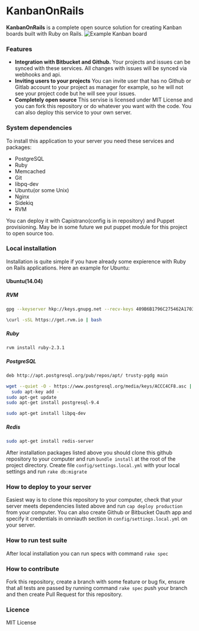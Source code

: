 # KanbanOnRails
**KanbanOnRails** is a complete open source solution for creating Kanban boards built with Ruby on Rails.
![Example Kanban board](https://raw.githubusercontent.com/technoeleganceteam/kanban_on_rails/master/app/assets/images/welcome_image_example.jpg "Example Kanban board")

### Features
- **Integration with Bitbucket and Github.** Your projects and issues can be synced with these services. All changes with issues will be synced via webhooks and api.
- **Inviting users to your projects** You can invite user that has no Github or Gitlab account to your project as manager for example, so he will not see your project code but he will see your issues.
- **Completely open source** This servise is licensed under MIT License and you can fork this repository or do whatever you want with the code. You can also deploy this service to your own server.

### System dependencies
To install this application to your server you need these services and packages:
- PostgreSQL
- Ruby
- Memcached
- Git
- libpq-dev
- Ubuntu(or some Unix)
- Nginx
- Sidekiq
- RVM

You can deploy it with Capistrano(config is in repository) and Puppet provisioning. May be in some future we put puppet module for this project to open source too.

### Local installation
Installation is quite simple if you have already some expierence with Ruby on Rails applications. Here an example for Ubuntu:
#### Ubuntu(14.04)
##### RVM
```bash
gpg --keyserver hkp://keys.gnupg.net --recv-keys 409B6B1796C275462A1703113804BB82D39DC0E3
```
```bash
\curl -sSL https://get.rvm.io | bash
```
##### Ruby
```bash
rvm install ruby-2.3.1
```
##### PostgreSQL
```bash
deb http://apt.postgresql.org/pub/repos/apt/ trusty-pgdg main
```
```bash
wget --quiet -O - https://www.postgresql.org/media/keys/ACCC4CF8.asc | \
  sudo apt-key add -
sudo apt-get update
sudo apt-get install postgresql-9.4
```
```bash
sudo apt-get install libpq-dev
```
##### Redis
```bash
sudo apt-get install redis-server
```
After installation packages listed above you should clone this github repository to your computer and run ```bundle install``` at the root of the project directory. Create file ```config/settings.local.yml``` with your local settings and run ```rake db:migrate```  
### How to deploy to your server
Easiest way is to clone this repository to your computer, check that your server meets dependencies listed above and run ```cap deploy production``` from your computer. You can also create Github or Bitbucket Oauth app and specify it credentials in omniauth section in ```config/settings.local.yml``` on your server.
### How to run test suite
After local installation you can run specs with command ```rake spec```
### How to contribute
Fork this repository, create a branch with some feature or bug fix, ensure that all tests are passed by running command ```rake spec``` push your branch and then create Pull Request for this repository.
### Licence
MIT License
